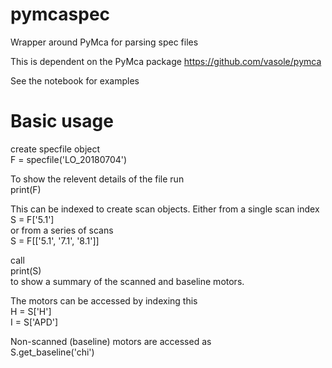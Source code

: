 # pymcaspec
Wrapper around PyMca for parsing spec files

This is dependent on the PyMca package
https://github.com/vasole/pymca

See the notebook for examples

# Basic usage 
create specfile object  
F = specfile('LO_20180704')

To show the relevent details of the file run  
print(F)

This can be indexed to create scan objects. Either from a single scan index  
S = F['5.1']  
or from a series of scans  
S = F[['5.1', '7.1', '8.1']]

call  
print(S)  
to show a summary of the scanned and baseline motors. 

The motors can be accessed by indexing this  
H = S['H']  
I = S['APD']  


Non-scanned (baseline) motors are accessed as  
S.get_baseline('chi')
